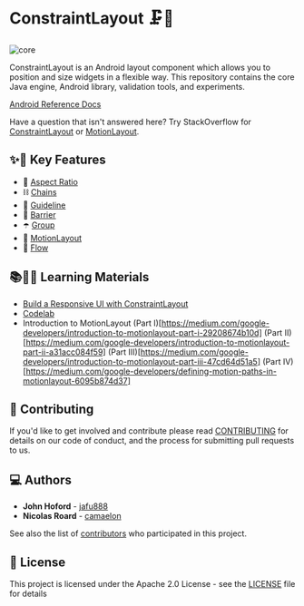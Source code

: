 # ConstraintLayout 🗜️📏

![core](https://github.com/androidx/constraintlayout/workflows/core/badge.svg)

ConstraintLayout is an Android layout component which allows you to position and size widgets in a flexible way. This repository contains the core Java engine, Android library, validation tools, and experiments.

[Android Reference Docs](https://developer.android.com/reference/androidx/constraintlayout/widget/ConstraintLayout)

Have a question that isn't answered here? Try StackOverflow for [ConstraintLayout](https://stackoverflow.com/questions/tagged/android-constraintlayout) or [MotionLayout](https://stackoverflow.com/questions/tagged/android-motionlayout).

## ✨🤩 Key Features

* 📐 [Aspect Ratio](https://developer.android.com/reference/androidx/constraintlayout/widget/ConstraintLayout#ratio)
* ⛓️ [Chains](https://developer.android.com/reference/androidx/constraintlayout/widget/ConstraintLayout#Chains)
* 🦮 [Guideline](https://developer.android.com/reference/androidx/constraintlayout/widget/Guideline)
* 🚧 [Barrier](https://developer.android.com/reference/androidx/constraintlayout/widget/Barrier)
* ☂️ [Group](https://developer.android.com/reference/androidx/constraintlayout/widget/Group)
* 💫 [MotionLayout](https://developer.android.com/reference/androidx/constraintlayout/motion/widget/MotionLayout)
* 🌊 [Flow](https://developer.android.com/reference/androidx/constraintlayout/helper/widget/Flow)

## 📚👩‍🏫 Learning Materials

- [Build a Responsive UI with ConstraintLayout](https://developer.android.com/training/constraint-layout)
- [Codelab](https://codelabs.developers.google.com/codelabs/constraint-layout/index.html#0)
- Introduction to MotionLayout (Part I)[https://medium.com/google-developers/introduction-to-motionlayout-part-i-29208674b10d] (Part II)[https://medium.com/google-developers/introduction-to-motionlayout-part-ii-a31acc084f59] (Part III)[https://medium.com/google-developers/introduction-to-motionlayout-part-iii-47cd64d51a5] (Part IV)[https://medium.com/google-developers/defining-motion-paths-in-motionlayout-6095b874d37]

## 🤝 Contributing

If you'd like to get involved and contribute please read [CONTRIBUTING](constraintlayout/CONTRIBUTING.md) for details on our code of conduct, and the process for submitting pull requests to us.

## 💻 Authors

* **John Hoford** - [jafu888](https://github.com/jafu888)
* **Nicolas Roard** - [camaelon](https://github.com/camaelon)

See also the list of [contributors](contributors) who participated in this project.

## 🔖 License

This project is licensed under the Apache 2.0 License - see the [LICENSE](LICENSE) file for details

